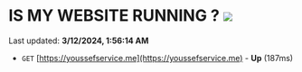 # IS MY WEBSITE RUNNING ? [![](https://img.shields.io/static/v1?label=Sponsor&message=%E2%9D%A4&logo=GitHub&color=%23fe8e86)](https://github.com/sponsors/<username>)

Last updated: **3/12/2024, 1:56:14 AM**

- `GET` [https://youssefservice.me](https://youssefservice.me) - **Up** (187ms)
